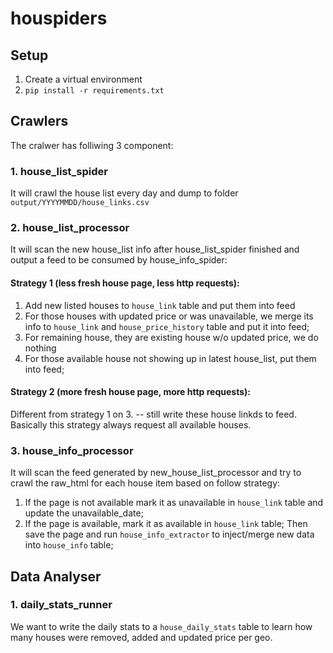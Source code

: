 # houspiders

## Setup
1. Create a virtual environment
2. `pip install -r requirements.txt`

## Crawlers

The cralwer has folliwing 3 component:

### 1. house_list_spider 
It will crawl the house list every day and dump to folder `output/YYYYMMDD/house_links.csv`

### 2. house_list_processor
It will scan the new house_list info after house_list_spider finished 
and output a feed to be consumed by house_info_spider:

#### Strategy 1 (less fresh house page, less http requests): 

 1. Add new listed houses to `house_link` table and put them into feed 
 2. For those houses with updated price or was unavailable, 
    we merge its info to `house_link` and `house_price_history` table and put it into feed;
 3. For remaining house, they are existing house w/o updated price, we do nothing 
 4. For those available house not showing up in latest house_list, put them into feed;

#### Strategy 2 (more fresh house page, more http requests): 

 Different from strategy 1 on 3. -- still write these house linkds to feed.
 Basically this strategy always request all available houses.

### 3. house_info_processor
It will scan the feed generated by new_house_list_processor and try to crawl the 
raw_html for each house item based on follow strategy:

 1. If the page is not available mark it as unavailable in `house_link` table and update the unavailable_date;
 2. If the page is available, mark it as available in `house_link` table;
    Then save the page and run `house_info_extractor` to inject/merge new data into `house_info` table;
        
## Data Analyser

### 1. daily_stats_runner
We want to write the daily stats to a `house_daily_stats` table to learn
how many houses were removed, added and updated price per geo.
